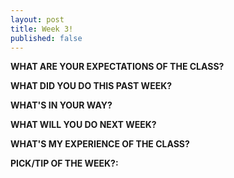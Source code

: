 ```yaml
---
layout: post
title: Week 3!
published: false
---
```


**WHAT ARE YOUR EXPECTATIONS OF THE CLASS?** 

**WHAT DID YOU DO THIS PAST WEEK?** 

**WHAT'S IN YOUR WAY?** 

**WHAT WILL YOU DO NEXT WEEK?** 

**WHAT'S MY EXPERIENCE OF THE CLASS?** 

**PICK/TIP OF THE WEEK?:** 
